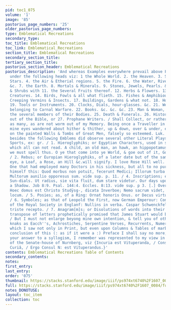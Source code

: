 ```yaml
---
pid: toc1_075
volume: '1'
image: '85'
pastorius_page_numbers: '25'
older_pastorius_page_numbers: 
type: Emblematical Recreations
secondary_type: 
toc_title: Emblematical Recreations
toc_link: Emblematical_Recreations
section_title: Emblematical Recreations
secondary_section_title: 
tertiary_section_title: 
pastorius_section_header: Emblematical Recreations
pastorius_description: 'And whereas Examples everywhere prevail above Precepts, I
  under the following heads viz: 1 the Whole World. 2. the Heaven. 3. Sun, Moon and
  Stars. 4. the Air & Etherial regions. 5. the Fire. 6. the Water, Rivers, Fountains.
  &c. 7. the Earth. 8. Mortals & Minerals. 9. Stones, Jewels, Pearls. &c. 10. Trees
  & Shrubs with 11. the Several Fruits thereof. 12. Herbs & Flowers. 13. Fourfooted
  Creatures. 14. Birds, Fowls & all what flieth. 15. Fishes & Amphibious. 16. Serpents,
  Creeping Vermins & Insects. 17. Buildings, Gardens & what not. 18. Houshold Stuff.
  19. Tools or Instruments. 20. Clocks, Dials, hour-glasses. &c. 21. Weapons & things
  belonging to Carnal Warfare. 22. Books. &c. &c. &c. 23. Man & Woman, as also 24.
  the several members of their Bodies. 25. Death & Funerals. 26. Histories either
  out of the Bible, or 27. Prophane Writers. / Shall Collect, or rather Recollect
  as many, as are not worm out of my Memory. Being once a Traveller in the World,
  mine eyes wandered about hither & thither, up & down, over & under, especially gazing
  on the painted Walls & Tombs of Great Men, falsely so esteemed. Luk. 18:19. and
  besides the following Emblems did observe several other Literal Plays and Ingenious
  Sports, ex: gr. / 1. Hieroglyphiks; or Egyptian Characters, used in stead of words;
  which all can not read. A child, an old man, an hawk, an hippopotamus & a crocodile
  we must spell thus. O ye that come into ye World, & goe out of it, God hates Impudence.
  / 2. Rebus; or Europian Hieroglyphiks, of a later date but of the same kind; an
  eye, a Loaf, a Rose, an Hill &c.will signify. I love Rose Hill well. / 3. Epitaphs;
  One that had employed many Doctors in his sickness, but all to no purpose, made
  himself this: Quod morbus non potuit, fecerunt Medici; Illorum turba me peremit.
  Multorum aunilio opporesus sum. vide sup. p. 11. / 4. Inscriptions; especially over
  Sun-dials. Ut radius, sie vita fluit, dum stare videtur. Our days upon earth are
  a Shadow. Job 8:9. Psal. 144:4. Eccles. 8:13. vide sup. p 3. [.] Over a School-door:
  Hoec domus est Christo Studÿsg-, dicata Inverboe; Nemo sacrum videt, dedecoretue
  locum. / 5. Posies; as, of a Ring: Ornat honoris Onus. or Decus virtute meredum.
  / 6. Symboles; as that of Leopold the First, now German Emperour: Consilio & Industrà.
  of the Royal Society in Englanf: Nullins in verba. Caspar Schwenckfels Nil Christo
  triste recepto. / 7. Anagram[m]s; or Disolutions of words into their elements; this
  transpose of letters prophetically promised that James Stuart would be a Just Master.
  / But I must not enlarge beyong mine own intention, & tell you of other fine Poetical
  knaks as Eacch''s, Achrostiches, Serpentine Verses, Recurrents, Numerals, &c. --
  which I saw not only in Print, but even upon Columns & Tables of marble. S for a
  conclusion of this (: as if it were a :) Preface I shall say no more; desiring only
  your answer to a syllogism, I remember was represented to my view in a glass-window
  of the Senate-house of Nurnberg, viz {Incuria est Vituperanda, / Consul N: est in
  Curiâ, / Ergo Consul N: est Vituperandus.}'
contents: Emblematical Recreations Table of Contents
secondary_contents: 
notes: 
first_entry: 
last_entry: 
order: '075'
thumbnail: https://stacks.stanford.edu/image/iiif/ps974xt6740%2F1607_0084/full/100,/0/default.jpg
full: https://stacks.stanford.edu/image/iiif/ps974xt6740%2F1607_0084/full/full/0/default.jpg
notes_DONOTUSE: 
layout: toc_item
collection: toc
---
```

